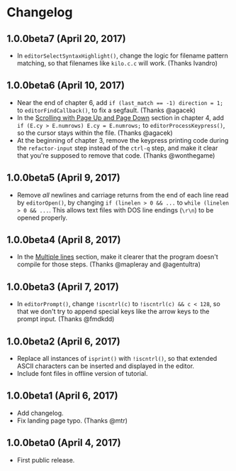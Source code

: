 # Changelog

## 1.0.0beta7 (April 20, 2017)

* In `editorSelectSyntaxHighlight()`, change the logic for filename pattern
  matching, so that filenames like `kilo.c.c` will work. (Thanks Ivandro)

## 1.0.0beta6 (April 10, 2017)

* Near the end of chapter 6, add `if (last_match == -1) direction = 1;` to
  `editorFindCallback()`, to fix a segfault. (Thanks @agacek)
* In the [Scrolling with Page Up and Page Down](http://viewsourcecode.org/snaptoken/kilo/04.aTextViewer.html#scrolling-with-page-up-and-page-down)
  section in chapter 4, add `if (E.cy > E.numrows) E.cy = E.numrows;` to
  `editorProcessKeypress()`, so the cursor stays within the file. (Thanks
  @agacek)
* At the beginning of chapter 3, remove the keypress printing code during the
  `refactor-input` step instead of the `ctrl-q` step, and make it clear that
  you're supposed to remove that code. (Thanks @wonthegame)

## 1.0.0beta5 (April 9, 2017)

* Remove *all* newlines and carriage returns from the end of each line read by
  `editorOpen()`, by changing `if (linelen > 0 && ...` to
  `while (linelen > 0 && ...`. This allows text files with DOS line endings
  (`\r\n`) to be opened properly.

## 1.0.0beta4 (April 8, 2017)

* In the [Multiple lines](http://viewsourcecode.org/snaptoken/kilo/04.aTextViewer.html#multiple-lines)
  section, make it clearer that the program doesn't compile for those steps.
  (Thanks @mapleray and @agentultra)

## 1.0.0beta3 (April 7, 2017)

* In `editorPrompt()`, change `!iscntrl(c)` to `!iscntrl(c) && c < 128`, so
  that we don't try to append special keys like the arrow keys to the prompt
  input. (Thanks @fmdkdd)

## 1.0.0beta2 (April 6, 2017)

* Replace all instances of `isprint()` with `!iscntrl()`, so that extended
  ASCII characters can be inserted and displayed in the editor.
* Include font files in offline version of tutorial.

## 1.0.0beta1 (April 6, 2017)

* Add changelog.
* Fix landing page typo. (Thanks @mtr)

## 1.0.0beta0 (April 4, 2017)

* First public release.

